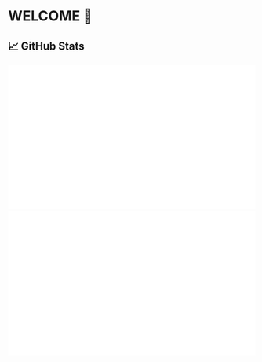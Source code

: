 # WELCOME 👋


## &#x1f4c8; GitHub Stats

![](https://raw.githubusercontent.com/rjgsousa/github-stats/master/generated/overview.svg#gh-light-mode-only)
![](https://raw.githubusercontent.com/rjgsousa/github-stats/master/generated/languages.svg#gh-light-mode-only)


<!--
**rjgsousa/rjgsousa** is a ✨ _special_ ✨ repository because its `README.md` (this file) appears on your GitHub profile.

Here are some ideas to get you started:

- 🔭 I’m currently working on ...
- 🌱 I’m currently learning ...
- 👯 I’m looking to collaborate on ...
- 🤔 I’m looking for help with ...
- 💬 Ask me about ...
- 📫 How to reach me: ...
- 😄 Pronouns: ...
- ⚡ Fun fact: ...
-->
